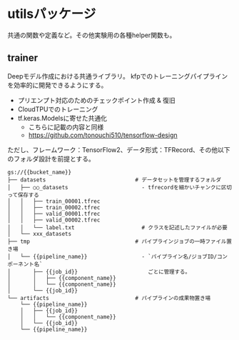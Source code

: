 # utilsパッケージ

共通の関数や定義など。その他実験用の各種helper関数も。

## trainer

Deepモデル作成における共通ライブラリ。
kfpでのトレーニングパイプラインを効率的に開発できるようにする。

- プリエンプト対応のためのチェックポイント作成 & 復旧
- CloudTPUでのトレーニング
- tf.keras.Modelsに寄せた共通化
  - こちらに記載の内容と同様
  - https://github.com/tonouchi510/tensorflow-design

ただし、フレームワーク：TensorFlow2、データ形式：TFRecord、その他以下のフォルダ設計を前提とする。

```
gs://{{bucket_name}}
├── datasets							# データセットを管理するフォルダ
│   ├── ○○_datasets						  - tfrecordを細かいチャンクに区切って保存する
│   │   ├── train_00001.tfrec
│   │   ├── train_00002.tfrec
│   │   ├── valid_00001.tfrec
│   │   ├── valid_00002.tfrec
│   │   └── label.txt					  # クラスを記述したファイルが必要
│   └── xxx_datasets
├── tmp									# パイプラインジョブの一時ファイル置き場
│   └── {{pipeline_name}}				  - `パイプライン名/ジョブID/コンポーネント名`
│       ├── {{job_id}}						ごとに管理する。
│       │   ├── {{component_name}}
│       │   └── {{component_name}}
│       └── {{job_id}}
└── artifacts							# パイプラインの成果物置き場
    └── {{pipeline_name}}
    │   ├── {{job_id}}
    │   │   └── {{component_name}}
    │   └── {{job_id}}
    └── {{pipeline_name}}

```

